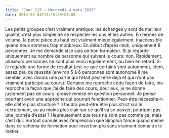 ```yaml
---
title: "Jour 115 — Mercredi 4 mars 2015"
date: 2014-03-04T13:15:29+01:00
---
```


Les petits groupes c’est vraiment pratique: les échanges y sont de
meilleur qualité, c’est plus simple de se respecter les uns et les
autres. En termes de volume, la petite pièce du haut est vraiment mieux
également. Inaccessible quand nous sommes trop monbreux. En début
d’après-midi, uniquement 8 personnes. Je me demande si je suis un bon
formateur. Si je regarde uniquement au nombre de personne qui suivent le
cours: non. Rapidement, plusieurs personnes ne sont plus venu
régulièrement, ou bien en retard. Si je regarde une forme de resultat
(est-ce que certains sont autonome), idem, assez peu de réussite
(environ 5 à 6 personnes sont autonome il me semble, avec disons une
partie qui l’était peut-être déjà et qui n’ont pas vraiment participé au
cours). Certains me reproche cette façon de faire, me reproche la façon
que j’ai de faire des cours, pour eux, je ne donne justement pas de
cours. grosse remise en question personnel. Je pense pourtant avoir une
approche qui pourrait fonctionner. Peut-être nécessite-t-elle d’être
plus structuré ? Il faudra peut-être être plus strict sur le
recrutement, ou au moins plus clair sur ce qu’il va se passer, pourquoi
pas une journée d’essai ? Heureusement que tous ne sont pas comme ça,
mais c’est dur. Surtout cumulé avec l’impression que Simplon fonce quand
même dans ce schéma de formation pour insertion pro sans vraiment
connaitre le métier.


